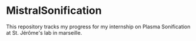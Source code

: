 # MistralSonification

This repository tracks my progress for my internship on Plasma Sonification at St. Jérôme's lab in marseille.
